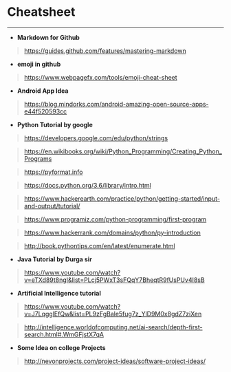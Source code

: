 # Cheatsheet
----------------------
+ **Markdown for Github**
> https://guides.github.com/features/mastering-markdown

+ **emoji in github**
> https://www.webpagefx.com/tools/emoji-cheat-sheet

+ **Android App Idea**
> https://blog.mindorks.com/android-amazing-open-source-apps-e44f520593cc

+ **Python Tutorial by google**
> https://developers.google.com/edu/python/strings

> https://en.wikibooks.org/wiki/Python_Programming/Creating_Python_Programs

> https://pyformat.info

> https://docs.python.org/3.6/library/intro.html

> https://www.hackerearth.com/practice/python/getting-started/input-and-output/tutorial/

> https://www.programiz.com/python-programming/first-program

> https://www.hackerrank.com/domains/python/py-introduction

> http://book.pythontips.com/en/latest/enumerate.html

+ **Java Tutorial by Durga sir**
> https://www.youtube.com/watch?v=eTXd89t8ngI&list=PLcj5PWxT3sFQqY7BheqtR9fUsPUv4I8sB

+ **Artificial Intelligence tutorial**
> https://www.youtube.com/watch?v=J7LqgglEfQw&list=PL9zFgBale5fug7z_YlD9M0x8gdZ7ziXen

> http://intelligence.worldofcomputing.net/ai-search/depth-first-search.html#.WmGFjstX7qA

+ **Some Idea on college Projects**
> http://nevonprojects.com/project-ideas/software-project-ideas/
